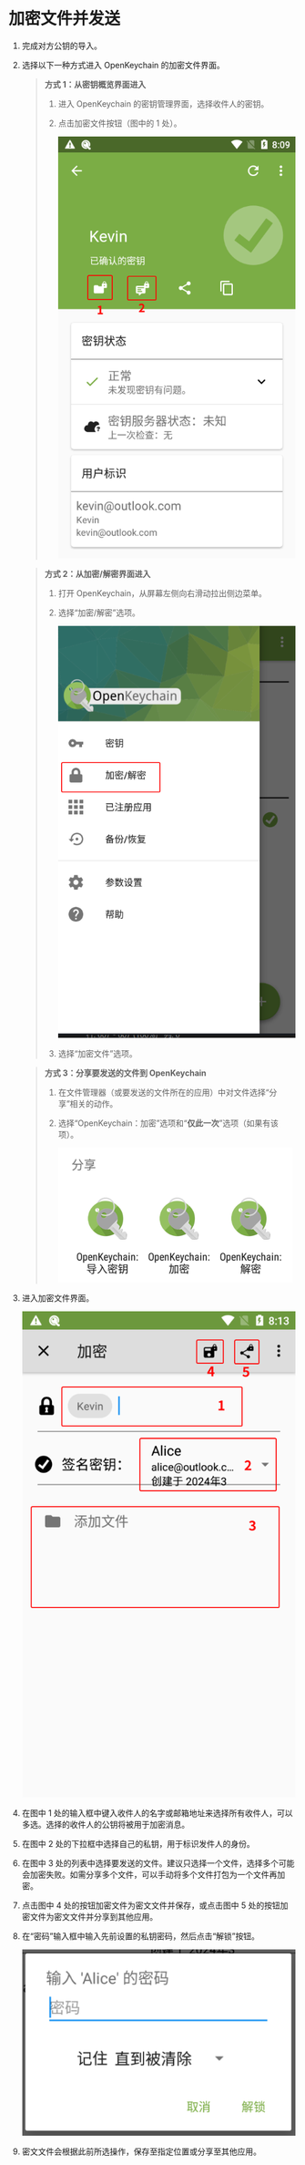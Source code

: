 # 加密文件并发送

1. 完成对方公钥的导入。

2. 选择以下一种方式进入 OpenKeychain 的加密文件界面。

    > **方式 1：从密钥概览界面进入**
    >
    > 1. 进入 OpenKeychain 的密钥管理界面，选择收件人的密钥。
    > 2. 点击加密文件按钮（图中的 1 处）。
    >
    >    ![加密按钮](encrypt-message/encrypt-button-from-key-overview.png)

    > **方式 2：从加密/解密界面进入**
    >
    > 1. 打开 OpenKeychain，从屏幕左侧向右滑动拉出侧边菜单。
    > 2. 选择“加密/解密”选项。
    >
    >    ![加密/解密”](shared/encrypt-and-decrypt.png)
    >
    > 3. 选择“加密文件”选项。

    > **方式 3：分享要发送的文件到 OpenKeychain**
    >
    > 1. 在文件管理器（或要发送的文件所在的应用）中对文件选择“分享”相关的动作。
    > 2. 选择“OpenKeychain：加密”选项和“**仅此一次**”选项（如果有该项）。
    >
    >    ![使用 OpenKeychain 处理消息或密文](shared/use-openkeychain-to-handle-message.png)

3. 进入加密文件界面。

    ![加密文件界面](encrypt-message/encrypt-file.png)

4. 在图中 1 处的输入框中键入收件人的名字或邮箱地址来选择所有收件人，可以多选。选择的收件人的公钥将被用于加密消息。

5. 在图中 2 处的下拉框中选择自己的私钥，用于标识发件人的身份。

6. 在图中 3 处的列表中选择要发送的文件。建议只选择一个文件，选择多个可能会加密失败。如需分享多个文件，可以手动将多个文件打包为一个文件再加密。

7. 点击图中 4 处的按钮加密文件为密文文件并保存，或点击图中 5 处的按钮加密文件为密文文件并分享到其他应用。

8. 在“密码”输入框中输入先前设置的私钥密码，然后点击“解锁”按钮。

    ![输入私钥密码](shared/enter-private-key-passphrase.png)

9. 密文文件会根据此前所选操作，保存至指定位置或分享至其他应用。
